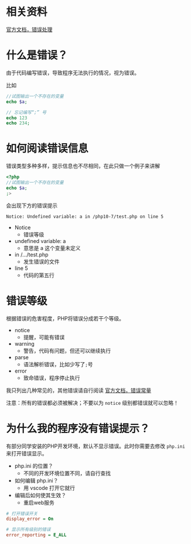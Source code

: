# 相关资料

[官方文档，错误处理](https://www.php.net/manual/zh/book.errorfunc.php)

# 什么是错误？ 

由于代码编写错误，导致程序无法执行的情况，视为错误。

比如

```PHP
//试图输出一个不存在的变量
echo $a;

// 忘记编写“;” 号
echo 123
echo 234;
```

# 如何阅读错误信息

错误类型多种多样，提示信息也不尽相同，在此只做一个例子来讲解

```PHP 
<?php 
//试图输出一个不存在的变量
echo $a;
;>
```

会出现下方的错误提示

```
Notice: Undefined variable: a in /php10-7/test.php on line 5
```

- Notice
  - 错误等级
- undefined variable: a
  - 意思是 a 这个变量未定义
- in /.../test.php
  - 发生错误的文件
- line 5
  - 代码的第五行

# 错误等级

根据错误的危害程度，PHP将错误分成若干个等级。

- notice
  - 提醒，可能有错误
- warning 
  - 警告，代码有问题，但还可以继续执行
- parse
  - 语法解析错误，比如少写了`;`号
- error
  - 致命错误，程序停止执行

我只列出几种常见的，其他错误请自行阅读 [官方文档，错误常量](https://www.php.net/manual/zh/errorfunc.constants.php)

注意：所有的错误都必须被解决；不要以为 `notice` 级别都错误就可以忽略！

# 为什么我的程序没有错误提示？

有部分同学安装的PHP开发环境，默认不显示错误。此时你需要去修改 `php.ini` 来打开错误显示。

- php.ini 的位置？
  - 不同的开发环境位置不同，请自行查找
- 如何编辑 php.ini？
  - 用 vscode 打开它就行
- 编辑后如何使其生效？
  - 重启web服务

```INI
# 打开错误开关
display_error = On

# 显示所有级别的错误
error_reporting = E_ALL 
```